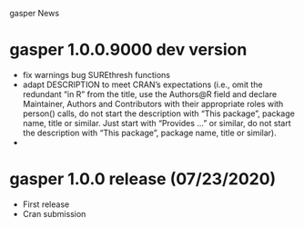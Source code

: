 gasper News

gasper 1.0.0.9000 dev version
=============================

-   fix warnings bug SUREthresh functions
-   adapt DESCRIPTION to meet CRAN’s expectations (i.e., omit the
    redundant “in R” from the title, use the Authors@R field and declare
    Maintainer, Authors and Contributors with their appropriate roles
    with person() calls, do not start the description with “This
    package”, package name, title or similar. Just start with “Provides
    …” or similar, do not start the description with “This package”,
    package name, title or similar).
-   

gasper 1.0.0 release (07/23/2020)
=================================

-   First release
-   Cran submission
